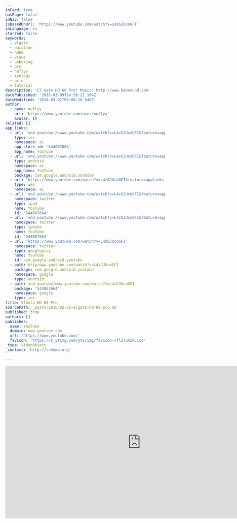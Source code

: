 ```yaml
---
inFeed: true
hasPage: false
inNav: false
isBasedOnUrl: 'https://www.youtube.com/watch?v=L4zGJUcoGFI'
inLanguage: en
starred: false
keywords:
  - elgato
  - duration
  - hd60
  - views
  - unboxing
  - pro
  - nuflyy
  - teology
  - pcie
  - tutorial
description: 'El Gato HD 60 Pro! Music: http://www.bensound.com'
datePublished: '2016-03-09T14:56:22.104Z'
dateModified: '2016-03-02T05:08:16.546Z'
author:
  - name: nuflyy
    url: 'https://www.youtube.com/user/nuflyy'
    avatar: {}
related: []
app_links:
  - url: 'vnd.youtube://www.youtube.com/watch?v=L4zGJUcoGFI&feature=applinks'
    type: ios
    namespace: ai
    app_store_id: '544007664'
    app_name: YouTube
  - url: 'vnd.youtube://www.youtube.com/watch?v=L4zGJUcoGFI&feature=applinks'
    type: android
    namespace: ai
    app_name: YouTube
    package: com.google.android.youtube
  - url: 'https://www.youtube.com/watch?v=L4zGJUcoGFI&feature=applinks'
    type: web
    namespace: ai
  - url: 'vnd.youtube://www.youtube.com/watch?v=L4zGJUcoGFI&feature=applinks'
    namespace: twitter
    type: ipad
    name: YouTube
    id: '544007664'
  - url: 'vnd.youtube://www.youtube.com/watch?v=L4zGJUcoGFI&feature=applinks'
    namespace: twitter
    type: iphone
    name: YouTube
    id: '544007664'
  - url: 'https://www.youtube.com/watch?v=L4zGJUcoGFI'
    namespace: twitter
    type: googleplay
    name: YouTube
    id: com.google.android.youtube
  - path: http/www.youtube.com/watch?v=L4zGJUcoGFI
    package: com.google.android.youtube
    namespace: google
    type: android
  - path: vnd.youtube/www.youtube.com/watch?v=L4zGJUcoGFI
    package: '544007664'
    namespace: google
    type: ios
title: ElGato HD 60 Pro
sourcePath: _posts/2016-02-22-elgato-hd-60-pro.md
published: true
authors: []
publisher:
  name: YouTube
  domain: www.youtube.com
  url: 'https://www.youtube.com/'
  favicon: 'https://s.ytimg.com/yts/img/favicon-vflz7uhzw.ico'
_type: VideoObject
_context: 'http://schema.org'

---
```

<iframe src="https://cdn.embedly.com/widgets/media.html?src=https%3A%2F%2Fwww.youtube.com%2Fembed%2FL4zGJUcoGFI%3Ffeature%3Doembed&amp;url=https%3A%2F%2Fwww.youtube.com%2Fwatch%3Fv%3DL4zGJUcoGFI&amp;image=https%3A%2F%2Fi.ytimg.com%2Fvi%2FL4zGJUcoGFI%2Fhqdefault.jpg&amp;key=b7d04c9b404c499eba89ee7072e1c4f7&amp;type=text%2Fhtml&amp;schema=youtube" width="854" height="480" scrolling="no" frameborder="0" allowfullscreen="allowfullscreen" style=""></iframe>